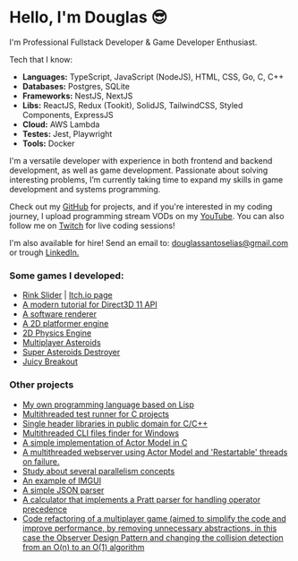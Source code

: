 # Hello, I'm Douglas 😎

I'm Professional Fullstack Developer & Game Developer Enthusiast.

Tech that I know:

- **Languages:** TypeScript, JavaScript (NodeJS), HTML, CSS, Go, C, C++
- **Databases:** Postgres, SQLite
- **Frameworks:** NestJS, NextJS
- **Libs:** ReactJS, Redux (Tookit), SolidJS, TailwindCSS, Styled Components, ExpressJS
- **Cloud:** AWS Lambda
- **Testes:** Jest, Playwright
- **Tools:** Docker

I'm a versatile developer with experience in both frontend and backend development, as well as game development.
Passionate about solving interesting problems, I’m currently taking time to expand my skills in game development and systems programming.
  
<p>
	Check out my <a href="https://github.com/douglasselias" target="_blank">GitHub</a> for projects, and if you're interested in my coding journey, I upload programming stream VODs on my
	<a href="https://www.youtube.com/@douglasselias" target="_blank">YouTube</a>. You can also follow me on <a href="https://twitch.tv/douglasselias" target="_blank">Twitch</a> for live coding sessions!
</p>

<p>I'm also available for hire! Send an email to: <a href="mailto:douglassantoselias@gmail.com">douglassantoselias@gmail.com</a>
    or trough <a href="https://www.linkedin.com/in/douglasselias/" target="_blank">LinkedIn.</a>
</p>

### Some games I developed:

- [Rink Slider](https://github.com/douglasselias/rink-slider) | [Itch.io page](https://douglasselias.itch.io/rink-slider)
- [A modern tutorial for Direct3D 11 API](https://github.com/douglasselias/modern-dx11-tutorial)
- [A software renderer](https://github.com/douglasselias/software-renderer)
- [A 2D platformer engine](https://github.com/douglasselias/2d-platformer-engine)
- [2D Physics Engine](https://github.com/douglasselias/2d-physics-engine)
- [Multiplayer Asteroids](https://github.com/douglasselias/multiplayer-asteroids)
- [Super Asteroids Destroyer](https://github.com/douglasselias/super-asteroids-destroyer)
- [Juicy Breakout](https://github.com/douglasselias/juicy-breakout)

### Other projects

- [My own programming language based on Lisp](https://github.com/douglasselias/zark)
- [Multithreaded test runner for C projects](https://github.com/douglasselias/test-runner)
- [Single header libraries in public domain for C/C++](https://github.com/douglasselias/dse)
- [Multithreaded CLI files finder for Windows](https://github.com/douglasselias/win-finder)
- [A simple implementation of Actor Model in C](https://github.com/douglasselias/actor-model-in-c)
- [A multithreaded webserver using Actor Model and 'Restartable' threads on failure.](https://github.com/douglasselias/actor-model-webserver)
- [Study about several parallelism concepts](https://github.com/douglasselias/parallelism-concepts)
- [An example of IMGUI](https://github.com/douglasselias/imgui)
- [A simple JSON parser](https://github.com/douglasselias/json-parser)
- [A calculator that implements a Pratt parser for handling operator precedence](https://github.com/douglasselias/calculator)
- [Code refactoring of a multiplayer game (aimed to simplify the code and improve performance, by removing unnecessary abstractions, in this case the Observer Design Pattern and changing the collision detection from an O(n) to an O(1) algorithm](https://github.com/douglasselias/meu-primeiro-jogo-multiplayer/commit/d7ae9131f35cfa20c18a382ec51b0912fb29933c)
